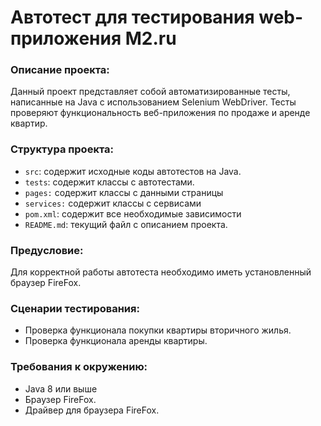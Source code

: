# Автотест для тестирования web-приложения M2.ru

### Описание проекта:
Данный проект представляет собой автоматизированные тесты, 
написанные на Java с использованием Selenium WebDriver. 
Тесты проверяют функциональность веб-приложения по продаже 
и аренде квартир.

### Структура проекта:
- `src`: содержит исходные коды автотестов на Java.
- `tests`: содержит классы с автотестами.
- `pages:` содержит классы с данными страницы
- `services:` содержит классы с сервисами
- `pom.xml`: содержит все необходимые зависимости
- `README.md`: текущий файл с описанием проекта.

### Предусловие:
Для корректной работы автотеста необходимо иметь установленный браузер FireFox.

### Сценарии тестирования:
- Проверка функционала покупки квартиры вторичного жилья.
- Проверка функционала аренды квартиры.

### Требования к окружению:
- Java 8 или выше
- Браузер FireFox.
- Драйвер для браузера FireFox.

